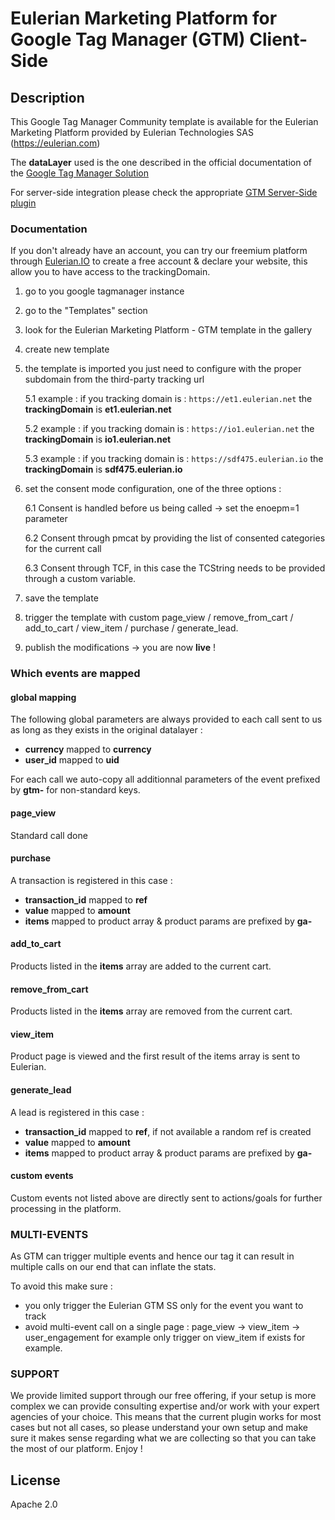 
# Eulerian Marketing Platform for Google Tag Manager (GTM) Client-Side

## Description

This Google Tag Manager Community template is available for the Eulerian Marketing Platform provided by Eulerian Technologies SAS (https://eulerian.com)

The **dataLayer** used is the one described in the official documentation of the [Google Tag Manager Solution](https://developers.google.com/tag-platform/tag-manager/datalayer)

For server-side integration please check the appropriate [GTM Server-Side plugin](https://github.com/EulerianTechnologies/gtm-ss-eulerian-analytics)


### Documentation

If you don't already have an account, you can try our freemium platform through [Eulerian.IO](https://www.eulerian.io) to create a free account & declare your website, this allow you to have access to the trackingDomain.

1. go to you google tagmanager instance
2. go to the "Templates" section
3. look for the Eulerian Marketing Platform - GTM template in the gallery
4. create new template
5. the template is imported you just need to configure with the proper subdomain from the third-party tracking url

   5.1 example : if you tracking domain is : `https://et1.eulerian.net` the **trackingDomain** is **et1.eulerian.net**
   
   5.2 example : if you tracking domain is : `https://io1.eulerian.net` the **trackingDomain** is **io1.eulerian.net**

   5.3 example : if you tracking domain is : `https://sdf475.eulerian.io` the **trackingDomain** is **sdf475.eulerian.io**
   
6. set the consent mode configuration, one of the three options :
   
   6.1 Consent is handled before us being called -> set the enoepm=1 parameter
   
   6.2 Consent through pmcat by providing the list of consented categories for the current call
   
   6.3 Consent through TCF, in this case the TCString needs to be provided through a custom variable.
   
7. save the template
8. trigger the template with custom page_view / remove_from_cart / add_to_cart / view_item / purchase / generate_lead.
9. publish the modifications -> you are now **live** !

### Which events are mapped

#### global mapping

The following global parameters are always provided to each call sent to us as long as they exists in the original datalayer :
- **currency** mapped to **currency**
- **user_id** mapped to **uid**

For each call we auto-copy all additionnal parameters of the event prefixed by **gtm-** for non-standard keys.

#### page_view

Standard call done

#### purchase

A transaction is registered in this case :
- **transaction_id** mapped to **ref**
- **value** mapped to **amount**
- **items** mapped to product array & product params are prefixed by **ga-**
  
#### add_to_cart

Products listed in the **items** array are added to the current cart.

#### remove_from_cart

Products listed in the **items** array are removed from the current cart.

#### view_item

Product page is viewed and the first result of the items array is sent to Eulerian.

#### generate_lead

A lead is registered in this case :
- **transaction_id** mapped to **ref**, if not available a random ref is created
- **value** mapped to **amount**
- **items** mapped to product array & product params are prefixed by **ga-**

#### custom events

Custom events not listed above are directly sent to actions/goals for further processing in the platform.

### MULTI-EVENTS

As GTM can trigger multiple events and hence our tag it can result in multiple calls on our end that can inflate the stats.

To avoid this make sure :
- you only trigger the Eulerian GTM SS only for the event you want to track
- avoid multi-event call on a single page : page_view -> view_item -> user_engagement for example only trigger on view_item if exists for example.


### SUPPORT

We provide limited support through our free offering, if your setup is more complex we can provide consulting expertise and/or work with your expert agencies of your choice.
This means that the current plugin works for most cases but not all cases, so please understand your own setup and make sure it makes sense regarding what we are collecting so that you can take the most of our platform. Enjoy !

## License

Apache 2.0
